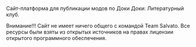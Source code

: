Сайт-платформа для публикации модов по Доки Доки: Литературный клуб.


Внимание!!! Сайт не имеет ничего общего с командой Team Salvato.
Все ресурсы были взяты из открытых источников на правах лицензии открытого
программного обеспечения.
